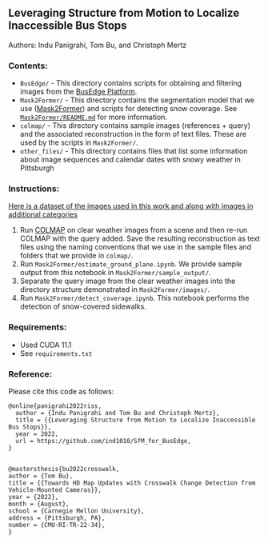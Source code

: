 ## Leveraging Structure from Motion to Localize Inaccessible Bus Stops
Authors: Indu Panigrahi, Tom Bu, and Christoph Mertz
<br>

### Contents:
* ``BusEdge/`` - This directory contains scripts for obtaining and filtering images from the [BusEdge Platform](https://github.com/CanboYe/BusEdge).
* ``Mask2Former/`` - This directory contains the segmentation model that we use ([Mask2Former](https://github.com/facebookresearch/Mask2Former)) and scripts for detecting snow coverage. See [``Mask2Former/README.md``](https://github.com/ind1010/SfM_for_BusEdge/blob/c7cb933717475d78cfac8ad0d290e826db85e23e/Mask2Former/README.md) for more information.
* ``colmap/`` - This directory contains sample images (references + query) and the associated reconstruction in the form of text files. These are used by the scripts in ``Mask2Former/``.
* ``other_files/`` - This directory contains files that list some information about image sequences and calendar dates with snowy weather in Pittsburgh

### Instructions:
[Here is a dataset of the images used in this work and along with images in additional categories](https://www.kaggle.com/datasets/indupanigrahi/busedge-sidewalks-and-more)
1. Run [COLMAP](https://colmap.github.io/) on clear weather images from a scene and then re-run COLMAP with the query added. Save the resulting reconstruction as text files using the naming conventions that we use in the sample files and folders that we provide in ``colmap/``.
2. Run ``Mask2Former/estimate_ground_plane.ipynb``. We provide sample output from this notebook in ``Mask2Former/sample_output/``.
3. Separate the query image from the clear weather images into the directory structure demonstrated in ``Mask2Former/images/``.
4. Run ``Mask2Former/detect_coverage.ipynb``. This notebook performs the detection of snow-covered sidewalks.

### Requirements:
* Used CUDA 11.1
* See ``requirements.txt``

### Reference:
Please cite this code as follows:
```
@online{panigrahi2022riss,
  author = {Indu Panigrahi and Tom Bu and Christoph Mertz},
  title = {{Leveraging Structure from Motion to Localize Inaccessible Bus Stops}},
  year = 2022,
  url = https://github.com/ind1010/SfM_for_BusEdge,
}


@mastersthesis{bu2022crosswalk,
author = {Tom Bu},
title = {{Towards HD Map Updates with Crosswalk Change Detection from Vehicle-Mounted Cameras}},
year = {2022},
month = {August},
school = {Carnegie Mellon University},
address = {Pittsburgh, PA},
number = {CMU-RI-TR-22-34},
}
```

